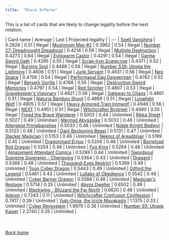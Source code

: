 ```yaml
---
title:  "Disco Inferno"
---
```


This is a list of cards that are likely to change legality before the next rotation.

| Card name | Average | Last | Projected legality |
| :-- |
[Spell Vanishing](https://db.ygoprodeck.com/card/?search=Spell%20Vanishing) | 0.2828 | 0.51 | Illegal |
[Mushroom Man #2](https://db.ygoprodeck.com/card/?search=Mushroom%20Man%20#2) | 0.3962 | 0.54 | Illegal |
[Number 27: Dreadnought Dreadnoid](https://db.ygoprodeck.com/card/?search=Number%2027:%20Dreadnought%20Dreadnoid) | 0.4214 | 0.56 | Illegal |
[Multiple Destruction](https://db.ygoprodeck.com/card/?search=Multiple%20Destruction) | 0.4273 | 0.64 | Illegal |
[Evilswarm Castor](https://db.ygoprodeck.com/card/?search=Evilswarm%20Castor) | 0.4291 | 0.54 | Illegal |
[Garma Sword Oath](https://db.ygoprodeck.com/card/?search=Garma%20Sword%20Oath) | 0.4295 | 0.55 | Illegal |
[Scrap-Iron Scarecrow](https://db.ygoprodeck.com/card/?search=Scrap-Iron%20Scarecrow) | 0.4371 | 0.52 | Illegal |
[Burning Soul](https://db.ygoprodeck.com/card/?search=Burning%20Soul) | 0.4488 | 0.59 | Illegal |
[Number S39: Utopia the Lightning](https://db.ygoprodeck.com/card/?search=Number%20S39:%20Utopia%20the%20Lightning) | 0.4606 | 0.51 | Illegal |
[Junk Servant](https://db.ygoprodeck.com/card/?search=Junk%20Servant) | 0.4631 | 0.56 | Illegal |
[Neo Space](https://db.ygoprodeck.com/card/?search=Neo%20Space) | 0.4706 | 0.54 | Illegal |
[Performapal Dag Daggerman](https://db.ygoprodeck.com/card/?search=Performapal%20Dag%20Daggerman) | 0.4762 | 0.52 | Illegal |
[Berserk Gorilla](https://db.ygoprodeck.com/card/?search=Berserk%20Gorilla) | 0.4768 | 0.55 | Illegal |
[Destruction Sword Memories](https://db.ygoprodeck.com/card/?search=Destruction%20Sword%20Memories) | 0.4797 | 0.54 | Illegal |
[Red Sprinter](https://db.ygoprodeck.com/card/?search=Red%20Sprinter) | 0.4807 | 0.53 | Illegal |
[Gravekeeper's Visionary](https://db.ygoprodeck.com/card/?search=Gravekeeper's%20Visionary) | 0.4821 | 0.56 | Illegal |
[Gateway to Chaos](https://db.ygoprodeck.com/card/?search=Gateway%20to%20Chaos) | 0.4861 | 0.51 | Illegal |
[Naturia Bamboo Shoot](https://db.ygoprodeck.com/card/?search=Naturia%20Bamboo%20Shoot) | 0.4869 | 0.51 | Illegal |
[Lunalight Wolf](https://db.ygoprodeck.com/card/?search=Lunalight%20Wolf) | 0.4905 | 0.57 | Illegal |
[Heavy Armored Train Ironwolf](https://db.ygoprodeck.com/card/?search=Heavy%20Armored%20Train%20Ironwolf) | 0.4948 | 0.56 | Illegal |
[NEXT](https://db.ygoprodeck.com/card/?search=NEXT) | 0.4951 | 0.51 | Illegal |
[Witchcrafter Bystreet](https://db.ygoprodeck.com/card/?search=Witchcrafter%20Bystreet) | 0.4990 | 0.55 | Illegal |
[Freed the Brave Wanderer](https://db.ygoprodeck.com/card/?search=Freed%20the%20Brave%20Wanderer) | 0.5003 | 0.44 | Unlimited |
[Rikka Sheet](https://db.ygoprodeck.com/card/?search=Rikka%20Sheet) | 0.5027 | 0.49 | Unlimited |
[Mermail Abysspike](https://db.ygoprodeck.com/card/?search=Mermail%20Abysspike) | 0.5032 | 0.48 | Unlimited |
[Altergeist Primebanshee](https://db.ygoprodeck.com/card/?search=Altergeist%20Primebanshee) | 0.5033 | 0.48 | Unlimited |
[Noble Knight Bedwyr](https://db.ygoprodeck.com/card/?search=Noble%20Knight%20Bedwyr) | 0.5123 | 0.48 | Unlimited |
[Dark Beckoning Beast](https://db.ygoprodeck.com/card/?search=Dark%20Beckoning%20Beast) | 0.5131 | 0.47 | Unlimited |
[Slacker Magician](https://db.ygoprodeck.com/card/?search=Slacker%20Magician) | 0.5153 | 0.46 | Unlimited |
[Nekroz of Areadbhair](https://db.ygoprodeck.com/card/?search=Nekroz%20of%20Areadbhair) | 0.5199 | 0.45 | Unlimited |
[Dragonmaid Ernus](https://db.ygoprodeck.com/card/?search=Dragonmaid%20Ernus) | 0.5206 | 0.46 | Unlimited |
[Borreload Riot Dragon](https://db.ygoprodeck.com/card/?search=Borreload%20Riot%20Dragon) | 0.5254 | 0.46 | Unlimited |
[Fog King](https://db.ygoprodeck.com/card/?search=Fog%20King) | 0.5264 | 0.48 | Unlimited |
[Amazement Attendant Comica](https://db.ygoprodeck.com/card/?search=Amazement%20Attendant%20Comica) | 0.5289 | 0.44 | Unlimited |
[Swordsoul Supreme Sovereign - Chengying](https://db.ygoprodeck.com/card/?search=Swordsoul%20Supreme%20Sovereign%20-%20Chengying) | 0.5364 | 0.43 | Unlimited |
[Dragard](https://db.ygoprodeck.com/card/?search=Dragard) | 0.5366 | 0.49 | Unlimited |
[Thousand-Eyes Restrict](https://db.ygoprodeck.com/card/?search=Thousand-Eyes%20Restrict) | 0.5369 | 0.49 | Unlimited |
[Toon Cyber Dragon](https://db.ygoprodeck.com/card/?search=Toon%20Cyber%20Dragon) | 0.5443 | 0.49 | Unlimited |
[Gilford the Legend](https://db.ygoprodeck.com/card/?search=Gilford%20the%20Legend) | 0.5461 | 0.43 | Unlimited |
[Lullaby of Obedience](https://db.ygoprodeck.com/card/?search=Lullaby%20of%20Obedience) | 0.5542 | 0.48 | Unlimited |
[Cyber Barrier Dragon](https://db.ygoprodeck.com/card/?search=Cyber%20Barrier%20Dragon) | 0.5568 | 0.48 | Unlimited |
[Magician's Restage](https://db.ygoprodeck.com/card/?search=Magician's%20Restage) | 0.5714 | 0.25 | Unlimited |
[Abyss Dweller](https://db.ygoprodeck.com/card/?search=Abyss%20Dweller) | 0.6502 | 0.49 | Unlimited |
[Blackwing - Blizzard the Far North](https://db.ygoprodeck.com/card/?search=Blackwing%20-%20Blizzard%20the%20Far%20North) | 0.6620 | 0.48 | Unlimited |
[Aileron](https://db.ygoprodeck.com/card/?search=Aileron) | 0.7243 | 0.11 | Unlimited |
[Witchcrafter Confusion Confession](https://db.ygoprodeck.com/card/?search=Witchcrafter%20Confusion%20Confession) | 0.7417 | 0.39 | Unlimited |
[Yuki-Onna, the Icicle Mayakashi](https://db.ygoprodeck.com/card/?search=Yuki-Onna,%20the%20Icicle%20Mayakashi) | 1.1375 | 0.33 | Unlimited |
[Cyber Revsystem](https://db.ygoprodeck.com/card/?search=Cyber%20Revsystem) | 1.9979 | 0.36 | Unlimited |
[Number 93: Utopia Kaiser](https://db.ygoprodeck.com/card/?search=Number%2093:%20Utopia%20Kaiser) | 2.2740 | 0.35 | Unlimited |

<br>

###### [Back home](index)